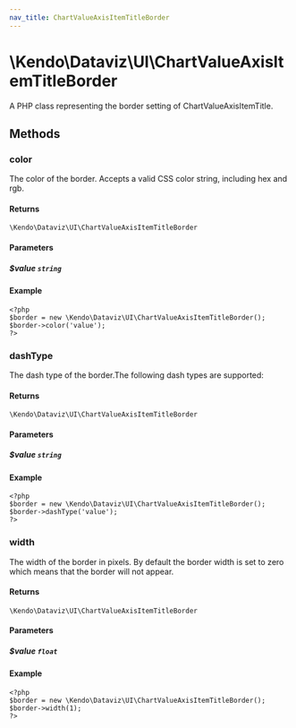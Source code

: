 ```yaml
---
nav_title: ChartValueAxisItemTitleBorder
---
```


# \Kendo\Dataviz\UI\ChartValueAxisItemTitleBorder

A PHP class representing the border setting of ChartValueAxisItemTitle.


## Methods

### color
The color of the border. Accepts a valid CSS color string, including hex and rgb.

#### Returns
`\Kendo\Dataviz\UI\ChartValueAxisItemTitleBorder`

#### Parameters

##### $value `string`



#### Example 
    <?php
    $border = new \Kendo\Dataviz\UI\ChartValueAxisItemTitleBorder();
    $border->color('value');
    ?>

### dashType
The dash type of the border.The following dash types are supported:

#### Returns
`\Kendo\Dataviz\UI\ChartValueAxisItemTitleBorder`

#### Parameters

##### $value `string`



#### Example 
    <?php
    $border = new \Kendo\Dataviz\UI\ChartValueAxisItemTitleBorder();
    $border->dashType('value');
    ?>

### width
The width of the border in pixels. By default the border width is set to zero which means that the border will not appear.

#### Returns
`\Kendo\Dataviz\UI\ChartValueAxisItemTitleBorder`

#### Parameters

##### $value `float`



#### Example 
    <?php
    $border = new \Kendo\Dataviz\UI\ChartValueAxisItemTitleBorder();
    $border->width(1);
    ?>

